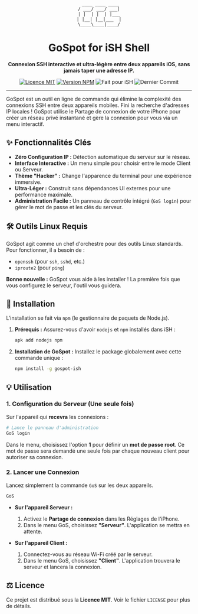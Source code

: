 <div align="center">

```
 ____ ____ ____
/ ___/ ___/ ___|
| |  | |  | |___
| |__| |__|___  |
\____\____|____/
```

# GoSpot for iSH Shell

**Connexion SSH interactive et ultra-légère entre deux appareils iOS, sans jamais taper une adresse IP.**

<p>
    <a href="https://github.com/Mauricio-100/GoSpot/blob/main/LICENSE"><img src="https://img.shields.io/badge/license-MIT-blue.svg" alt="Licence MIT"></a>
    <a href="https://www.npmjs.com/package/gospot-ish"><img src="https://img.shields.io/npm/v/gospot-ish.svg" alt="Version NPM"></a>
    <img src="https://img.shields.io/badge/Made%20for-iSH%20Shell-black?logo=apple" alt="Fait pour iSH">
    <img src="https://img.shields.io/github/last-commit/Mauricio-100/GoSpot" alt="Dernier Commit">
</p>

</div>

---

GoSpot est un outil en ligne de commande qui élimine la complexité des connexions SSH entre deux appareils mobiles. Fini la recherche d'adresses IP locales ! GoSpot utilise le Partage de connexion de votre iPhone pour créer un réseau privé instantané et gère la connexion pour vous via un menu interactif.

## ✨ Fonctionnalités Clés

-   **Zéro Configuration IP :** Détection automatique du serveur sur le réseau.
-   **Interface Interactive :** Un menu simple pour choisir entre le mode Client ou Serveur.
-   **Thème "Hacker" :** Change l'apparence du terminal pour une expérience immersive.
-   **Ultra-Léger :** Construit sans dépendances UI externes pour une performance maximale.
-   **Administration Facile :** Un panneau de contrôle intégré (`GoS login`) pour gérer le mot de passe et les clés du serveur.

## 🛠️ Outils Linux Requis

GoSpot agit comme un chef d'orchestre pour des outils Linux standards. Pour fonctionner, il a besoin de :
-   `openssh` (pour `ssh`, `sshd`, etc.)
-   `iproute2` (pour `ping`)

**Bonne nouvelle :** GoSpot vous aide à les installer ! La première fois que vous configurez le serveur, l'outil vous guidera.

## 🚀 Installation

L'installation se fait via `npm` (le gestionnaire de paquets de Node.js).

1.  **Prérequis :** Assurez-vous d'avoir `nodejs` et `npm` installés dans iSH :
    ```sh
    apk add nodejs npm
    ```

2.  **Installation de GoSpot :**
    Installez le package globalement avec cette commande unique :
    ```sh
    npm install -g gospot-ish
    ```

## 💡 Utilisation

### 1. Configuration du Serveur (Une seule fois)

Sur l'appareil qui **recevra** les connexions :

```sh
# Lance le panneau d'administration
GoS login
```
Dans le menu, choisissez l'option **1** pour définir un **mot de passe root**. Ce mot de passe sera demandé une seule fois par chaque nouveau client pour autoriser sa connexion.

### 2. Lancer une Connexion

Lancez simplement la commande `GoS` sur les deux appareils.

```sh
GoS
```

-   **Sur l'appareil Serveur :**
    1.  Activez le **Partage de connexion** dans les Réglages de l'iPhone.
    2.  Dans le menu GoS, choisissez **"Serveur"**. L'application se mettra en attente.

-   **Sur l'appareil Client :**
    1.  Connectez-vous au réseau Wi-Fi créé par le serveur.
    2.  Dans le menu GoS, choisissez **"Client"**. L'application trouvera le serveur et lancera la connexion.

## ⚖️ Licence

Ce projet est distribué sous la **Licence MIT**. Voir le fichier `LICENSE` pour plus de détails.
